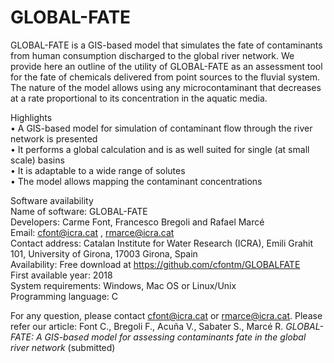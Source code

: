 # GLOBAL-FATE

GLOBAL-FATE is a GIS-based model that simulates the fate of contaminants from human consumption discharged to the global river network. We provide here an outline of the utility of GLOBAL-FATE as an assessment tool for the fate of chemicals delivered from point sources to the fluvial system. The nature of the model allows using any microcontaminant that decreases at a rate proportional to its concentration in the aquatic media.

Highlights<br />
•	A GIS-based model for simulation of contaminant flow through the river network is presented<br />
•	It performs a global calculation and is as well suited for single (at small scale) basins <br />
•	It is adaptable to a wide range of solutes<br />
•	The model allows mapping the contaminant concentrations<br />

Software availability<br />
Name of software: GLOBAL-FATE<br />
Developers: Carme Font, Francesco Bregoli and Rafael Marcé<br />
Email: cfont@icra.cat , rmarce@icra.cat<br /> 
Contact address: Catalan Institute for Water Research (ICRA), Emili Grahit 101, University of Girona, 17003 Girona, Spain<br />
Availability: Free download at https://github.com/cfontm/GLOBALFATE<br />
First available year: 2018<br />
System requirements: Windows, Mac OS or Linux/Unix<br />
Programming language: C<br />


For any question, please contact cfont@icra.cat or rmarce@icra.cat. Please refer our article: 
Font C., Bregoli F., Acuña V., Sabater S., Marcé R. *GLOBAL-FATE: A GIS-based model for assessing contaminants fate in the global river network* (submitted)
